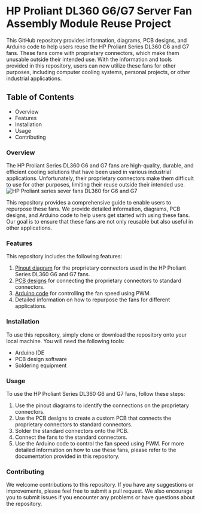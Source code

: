 # HP Proliant DL360 G6/G7 Server Fan Assembly Module Reuse Project

This GitHub repository provides information, diagrams, PCB designs, and Arduino code to help users reuse the HP Proliant Series DL360 G6 and G7 fans. These fans come with proprietary connectors, which make them unusable outside their intended use. With the information and tools provided in this repository, users can now utilize these fans for other purposes, including computer cooling systems, personal projects, or other industrial applications.

## Table of Contents
- Overview
- Features
- Installation
- Usage
- Contributing
### Overview
The HP Proliant Series DL360 G6 and G7 fans are high-quality, durable, and efficient cooling solutions that have been used in various industrial applications. Unfortunately, their proprietary connectors make them difficult to use for other purposes, limiting their reuse outside their intended use.
![HP Proliant series sever fans DL360 for G6 and G7](https://in.pinterest.com/pin/29343835065663894)

This repository provides a comprehensive guide to enable users to repurpose these fans. We provide detailed information, diagrams, PCB designs, and Arduino code to help users get started with using these fans. Our goal is to ensure that these fans are not only reusable but also useful in other applications.

### Features
This repository includes the following features:

1. [Pinout diagram](https://in.pinterest.com/pin/29343835065663880/) for the proprietary connectors used in the HP Proliant Series DL360 G6 and G7 fans.
2. [PCB designs](https://github.com/Ghosh-Sohom/HP-ProLiant-DL360-G6-G7-Fan-Reuse-Project/blob/fa99ac65fb46d815a2f2a44f4c6c5ac0088795ca/HP%20DL360%20Fan%20PCB.kicad_pcb) for connecting the proprietary connectors to standard connectors.
3. [Arduino code](https://github.com/Ghosh-Sohom/HP-ProLiant-DL360-G6-G7-Fan-Reuse-Project/blob/fa99ac65fb46d815a2f2a44f4c6c5ac0088795ca/PWM_fan_control_code.ino) for controlling the fan speed using PWM.
4. Detailed information on how to repurpose the fans for different applications.
### Installation
To use this repository, simply clone or download the repository onto your local machine. You will need the following tools:

- Arduino IDE
- PCB design software
- Soldering equipment
### Usage
To use the HP Proliant Series DL360 G6 and G7 fans, follow these steps:

1. Use the pinout diagrams to identify the connections on the proprietary connectors.
2. Use the PCB designs to create a custom PCB that connects the proprietary connectors to standard connectors.
3. Solder the standard connectors onto the PCB.
4. Connect the fans to the standard connectors.
5. Use the Arduino code to control the fan speed using PWM.
For more detailed information on how to use these fans, please refer to the documentation provided in this repository.

### Contributing
We welcome contributions to this repository. If you have any suggestions or improvements, please feel free to submit a pull request. We also encourage you to submit issues if you encounter any problems or have questions about the repository.
